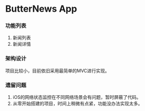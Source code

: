 # ButterNews App

### 功能列表
1. 新闻列表
2. 新闻详情

### 架构设计
项目比较小，目前依旧采用最简单的MVC进行实现。

### 遗留问题
1. iOS的网络状态监控在不同网络场景会有问题，暂时屏蔽了代码。
2. 从零开始搭建的项目，时间上稍微有点紧，功能没办法实现太多。
